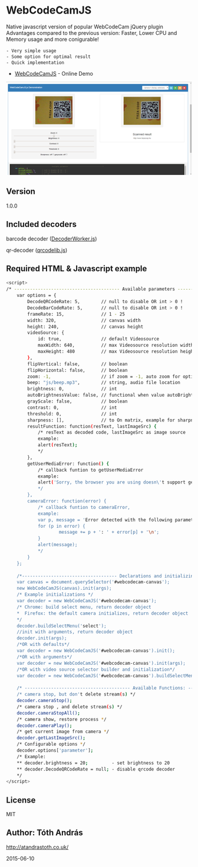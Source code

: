 WebCodeCamJS 
=============

Native javascript version of popular WebCodeCam jQuery plugin
Advantages compared to the previous version:
Faster, Lower CPU and Memory usage and more conigurable!

    - Very simple usage
    - Some option for optimal result
    - Quick implementation


* [WebCodeCamJS] - Online Demo 

<img src = "demo.png"/>

Version
----

1.0.0


Included decoders
-----------

barcode decoder ([DecoderWorker.js])

qr-decoder ([qrcodelib.js])
 

Required HTML & Javascript example
--------------

```sh
<script>
/* ---------------------------------------- Available parameters ----------------------------------------*/
    var options = {
        DecodeQRCodeRate: 5,        // null to disable OR int > 0 !
        DecodeBarCodeRate: 5,       // null to disable OR int > 0 !
        frameRate: 15,              // 1 - 25
        width: 320,                 // canvas width
        height: 240,                // canvas height
        videoSource: {
            id: true,               // default Videosource             
            maxWidth: 640,          // max Videosource resolution width
            maxHeight: 480          // max Videosource resolution height
        },
        flipVertical: false,        // boolean
        flipHorizontal: false,      // boolean
        zoom: -1,                   // if zoom = -1, auto zoom for optimal resolution else int
        beep: "js/beep.mp3",        // string, audio file location
        brightness: 0,              // int
        autoBrightnessValue: false, // functional when value autoBrightnessValue is int
        grayScale: false,           // boolean
        contrast: 0,                // int
        threshold: 0,               // int 
        sharpness: [],              // to On matrix, example for sharpness ->  [0, -1, 0, -1, 5, -1, 0, -1, 0]
        resultFunction: function(resText, lastImageSrc) {
            /* resText as decoded code, lastImageSrc as image source
            example:
            alert(resText);
            */
        },
        getUserMediaError: function() {
            /* callback funtion to getUserMediaError
            example:
            alert('Sorry, the browser you are using doesn\'t support getUserMedia');
            */
        },
        cameraError: function(error) {
            /* callback funtion to cameraError, 
            example:
            var p, message = 'Error detected with the following parameters:\n';
            for (p in error) {
                    message += p + ': ' + error[p] + '\n';
            }
            alert(message);
            */
        }
    };

    /*------------------------------------ Declarations and initializing ------------------------------------*/
    var canvas = document.querySelector('#webcodecam-canvas');
    new WebCodeCamJS(canvas).init(args);
    /* Example initializations */
    var decoder = new WebCodeCamJS('#webcodecam-canvas');
    /* Chrome: build select menu, return decoder object
    *  Firefox: the default camera initializes, return decoder object 
    */
    decoder.buildSelectMenu('select');
    //init with arguments, return decoder object
    decoder.init(args);
    /*OR with defaults*/
    var decoder = new WebCodeCamJS('#webcodecam-canvas').init();
    /*OR with arguments*/
    var decoder = new WebCodeCamJS('#webcodecam-canvas').init(args);
    /*OR with video source selector builder and initialization*/
    var decoder = new WebCodeCamJS('#webcodecam-canvas').buildSelectMenu('select').init(args);

    /* ---------------------------------------- Available Functions: ----------------------------------------*/
    /* camera stop, but don't delete stream(s) */
    decoder.cameraStop();
    /* camera stop , and delete stream(s) */
    decoder.cameraStopAll();
    /* camera show, restore process */
    decoder.cameraPlay();
    /* get current image from camera */
    decoder.getLastImageSrc();
    /* Configurable options */
    decoder.options['parameter'];
    /* Example: 
    ** decoder.brightness = 20;         - set brightness to 20
    ** decoder.DecodeQRCodeRate = null; - disable qrcode decoder
    */
</script>
```

License
----

MIT

Author: Tóth András
---
http://atandrastoth.co.uk/

2015-06-10

[WebCodeCamJS]:http://atandrastoth.co.uk/main/pages/plugins/webcodecamjs/
[DecoderWorker.js]:https://github.com/EddieLa/BarcodeReader
[qrcodelib.js]:https://github.com/LazarSoft/jsqrcode
